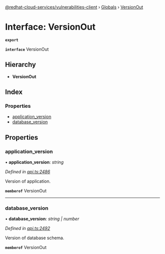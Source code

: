 [@redhat-cloud-services/vulnerabilities-client](../README.md) › [Globals](../globals.md) › [VersionOut](versionout.md)

# Interface: VersionOut

**`export`** 

**`interface`** VersionOut

## Hierarchy

* **VersionOut**

## Index

### Properties

* [application_version](versionout.md#application_version)
* [database_version](versionout.md#database_version)

## Properties

###  application_version

• **application_version**: *string*

*Defined in [api.ts:2486](https://github.com/RedHatInsights/javascript-clients/blob/master/packages/vulnerabilities/api.ts#L2486)*

Version of application.

**`memberof`** VersionOut

___

###  database_version

• **database_version**: *string | number*

*Defined in [api.ts:2492](https://github.com/RedHatInsights/javascript-clients/blob/master/packages/vulnerabilities/api.ts#L2492)*

Version of database schema.

**`memberof`** VersionOut
